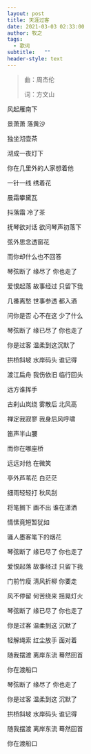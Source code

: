 ```yaml
---
layout: post
title: 天涯过客
date: 2021-03-03 02:33:00
author: 牧之
tags: 
  - 歌词
subtitle:   ""
header-style: text
---
```



> 曲：周杰伦
>
> 词：方文山

风起雁南下

景萧萧 落黄沙

独坐沏壶茶

沏成一夜灯下

你在几里外的人家想着他

一针一线 绣着花

晨霜攀黛瓦

抖落霜 冷了茶

抚琴欲对话 欲问琴声初落下

弦外思念透窗花

而你却什么也不回答

琴弦断了 缘尽了 你也走了

爱恨起落 故事经过 只留下我

几番离愁 世事参透 都入酒

问你是否 心不在这 少了什么

琴弦断了 缘已尽了 你也走了

你是过客 温柔到这沉默了

拱桥斜坡 水岸码头 谁记得

渡江扁舟 我伤依旧 临行回头

远方谁挥手

古刹山岚绕 雾散后 北风高

禅定我寂寥 我身后风呼啸

笛声半山腰

而你在哪座桥

远远对他 在微笑

亭外芦苇花 白茫茫

细雨轻轻打 秋风刮

将笔搁下 画不出 谁在潇洒

情愫竟短暂犹如

骚人墨客笔下的烟花

琴弦断了 缘已尽了 你也走了

爱恨起落 故事经过 只留下我

门前竹瘦 清风折柳 你要走

风不停留 何苦绕来 摇晃灯火

琴弦断了 缘已尽了 你也走了

你是过客 温柔到这 沉默了

轻解绳索 红尘放手 面对着

随我摆渡 离岸东流 蓦然回首

你在渡船口

琴弦断了 缘尽了 你也走了

你是过客 温柔到这 沉默了

拱桥斜坡 水岸码头 谁记得

随我摆渡 离岸东流 蓦然回首

你在渡船口
